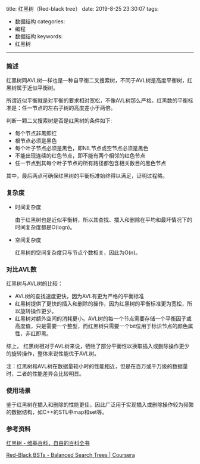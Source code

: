 title: 红黑树（Red-black tree）
date: 2019-8-25 23:30:07
tags:
- 数据结构
categories:
- 编程
- 数据结构
keywords:
- 红黑树

---

### 简述

红黑树同AVL树一样也是一种自平衡二叉搜索树，不同于AVL树是高度平衡树，红黑树属于近似平衡树。

所谓近似平衡就是对平衡的要求相对宽松，不像AVL树那么严格。红黑数的平衡标准是：任一节点的左右子树的高度差小于两倍。 

<!-- more -->

判断一颗二叉搜索树是否是红黑树的条件如下:

- 每个节点非黑即红
- 根节点必须是黑色
- 每个叶子节点必须是黑色，即NIL节点或空节点必须是黑色
- 不能出现连续的红色节点，即不能有两个相邻的红色节点
- 任一节点到其每个叶子节点的所有路径都包含相关数目的黑色节点

其中，最后两点可确保红黑树的平衡标准始终得以满足，证明过程略。

### 复杂度

- 时间复杂度
    
    由于红黑树也是近似平衡树，所以其查找、插入和删除在平均和最坏情况下的时间复杂度都是O(logn)。
    
- 空间复杂度
    
    红黑树的空间复杂度只与节点个数相关，因此为O(n)。
    

### 对比AVL数

红黑树与AVL树的比较：

- AVL树的查找速度更快，因为AVL有更为严格的平衡标准
- 红黑树提供了更快的插入和删除的操作，因为红黑树的平衡标准更为宽松，所以旋转操作更少。
- 红黑树对额外空间的消耗更小。AVL树的每一个节点需要存储一个平衡因子或高度值，只是需要一个整型，而红黑树只需要一个bit位用于标识节点的颜色属性，非红即黑。

综上， 红黑树相对于AVL树来说，牺牲了部分平衡性以换取插入或删除操作更少的旋转操作，整体来说性能优于AVL树。

注：红黑树和AVL树在数据量较小时的性能相近，但是在百万或千万级的数据量时，二者的性能差异会比较明显。

### 使用场景

鉴于红黑树在插入和删除的性能更佳，因此广泛用于实现插入或删除操作较为频繁的数据结构，如C++的STL中map和set等。


### 参考资料

[红黑树 - 维基百科，自由的百科全书](https://zh.wikipedia.org/wiki/%E7%BA%A2%E9%BB%91%E6%A0%91)

[Red-Black BSTs - Balanced Search Trees | Coursera](https://www.coursera.org/lecture/algorithms-part1/red-black-bsts-GZe13)